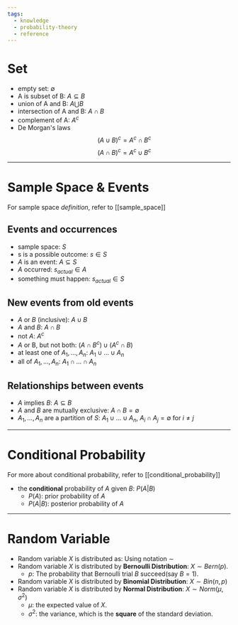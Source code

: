 ```yaml
---
tags:
  - knowledge
  - probability-theory
  - reference
---
```

# Set 
- empty set: $\emptyset$
- A is subset of  B: $A \subseteq B$
- union of A and B: $A \bigcup B$
- intersection of A and B: $A \cap B$
- complement of A: $A^c$
- De Morgan's laws
$$
\left( A \cup B\right)^{c} = A^c \cap B^c 
$$
$$
\left( A \cap B\right)^{c} = A^c \cup B^c 
$$

---
# Sample Space & Events
For sample space *definition*, refer to [[sample_space]]
## Events and occurrences
- sample space: $S$
- s is a possible outcome: $s \in S$
- $A$ is an event: $A  \subseteq S$
- $A$ occurred: $s_{actual}  \in A$
- something must happen: $s_{actual} \in S$

## New events from old events
- $A$ or $B$ (inclusive): $A \cup B$
- $A$ and $B$: $A \cap B$
- not $A$: $A^c$
- $A$ or B, but not both: $(A \cap B^c) \cup (A^c \cap B)$
- at least one of $A_{1},  \ldots, A_{n}$: $A_{1} \cup \ldots \cup A_{n}$
- all of $A_{1},  \ldots, A_{n}$: $A_{1} \cap \ldots \cap A_{n}$

## Relationships between events
- $A$ implies $B$: $A \subseteq B$
- $A$ and $B$ are mutually exclusive: $A \cap B = \emptyset$
- $A_{1},  \ldots, A_{n}$ are a partition of $S$: $A_{1} \cup \ldots \cup A_{n}$, $A_{i} \cap A_{j} = \emptyset$ for $i \neq j$

---
# Conditional Probability
For more about conditional probability, refer to [[conditional_probability]]
- the **conditional** probability of $A$ given $B$: $P(A|B)$
	- $P(A)$: prior probability of $A$
	- $P(A|B)$: posterior probability of $A$

---
# Random Variable
- Random variable $X$ is distributed as: Using notation $\sim$
- Random variable $X$ is distributed by **Bernoulli Distribution**: $X \sim Bern(p)$.
	- $p$: The probability that Bernoulli trial $B$ succeed(say $B = 1$). 
- Random variable $X$ is distributed by **Binomial Distribution**: $X \sim Bin(n, p)$
- Random variable $X$ is distributed by **Normal Distribution**: $X \sim Norm(\mu ,\sigma^2 )$
	- $\mu$: the expected value of $X$.
	- $\sigma^2$: the variance, which is the **square** of the standard deviation.